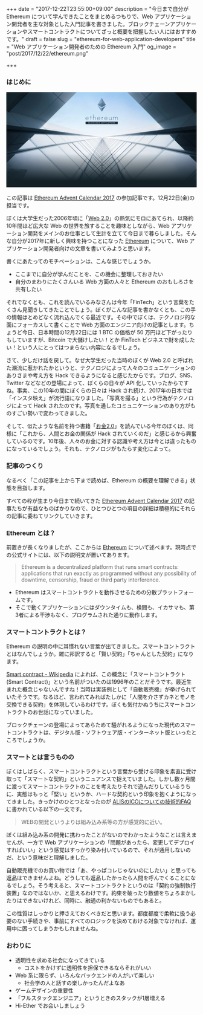 +++
date = "2017-12-22T23:55:00+09:00"
description = "今日まで自分が Ethereum について学んできたことをまとめるつもりで、Web アプリケーション開発者を主な対象とした入門記事を書きました。ブロックチェーンアプリケーションやスマートコントラクトについてざっと概要を把握したい人にはおすすめです。"
draft = false
slug = "ethereum-for-web-application-developers"
title = "Web アプリケーション開発者のための Ethereum 入門"
og_image = "post/2017/12/22/ethereum.png"

+++

### はじめに

<img src="/post/2017/12/22/ethereum.png">

この記事は <a href="https://qiita.com/advent-calendar/2017/ethereum">Ethereum Advent Calendar 2017</a> の参加記事です。12月22日(金)の担当です。

ぼくは大学生だった2006年頃に「<a href="https://en.wikipedia.org/wiki/Web_2.0">Web 2.0</a>」の熱気にモロにあてられ、以降約10年間ほど広大な Web の世界を旅することを趣味としながら、Web アプリケーション開発をメインのお仕事として生計を立てて今日まで暮らしました。そんな自分が2017年に新しく興味を持つことになった <a href="https://www.ethereum.org/">Ethereum</a> について、Web アプリケーション開発者向けの文章を書いてみようと思います。

書くにあたってのモチベーションは、こんな感じでしょうか。

- ここまでに自分が学んだことを、この機会に整理しておきたい
- 自分のまわりにたくさんいる Web 方面の人々と Ethereum のおもしろさを共有したい

それでなくとも、これを読んでいるみなさんは今年「FinTech」という言葉をたくさん見聞きしてきたことでしょう。ぼくがこんな記事を書かなくとも、この手の情報はとめどなく流れ込んでくる最近です。その中でぼくは、テクノロジ的な面にフォーカスして書くことで Web 方面のエンジニア向けの記事とします。ちょうど今日、日本時間の12月22日には 1 BTC の価格が 50 万円ほど下がったりもしていますが、Bitcoin で大儲けしたい！とか FinTech ビジネスで財を成したい！という人にとってはつまらない内容になるでしょう。

さて、少しだけ話を戻して。なぜ大学生だった当時のぼくが Web 2.0 と呼ばれた潮流に惹かれたかというと、テクノロジによって人々のコミュニケーションのありさまや考え方を Hack できるようになると感じたからです。ブログ、SNS、Twitter などなどの登場によって、ぼくらの日々が API 化していったからですね。事実、この10年の間にぼくらの日々は Hack され続け、2017年の日本では「インスタ映え」が流行語になりました。「写真を撮る」という行為がテクノロジによって Hack されたのです。写真を通したコミュニケーションのあり方がものすごい勢いで変わってきました。

そして、似たような名前を持つ書籍「<a href="https://www.amazon.co.jp/dp/B077N93YYV/">お金2.0</a>」を読んでいる今年のぼくは、同様に「これから、人間とお金の関係が Hack されていくのだ」と感じるから興奮しているのです。10年後、人々のお金に対する認識や考え方は今とは違ったものになっているでしょう。それも、テクノロジがもたらす変化によって。

### 記事のつくり

なるべく「この記事を上から下まで読めば、Ethereum の概要を理解できる」状態を目指します。

すべての枠が生まり今日まで続いてきた <a href="https://qiita.com/advent-calendar/2017/ethereum">Ethereum Advent Calendar 2017</a> の記事たちが有益なものばかりなので、ひとつひとつの項目の詳細は積極的にそれらの記事に委ねてリンクしていきます。

### Ethereum とは？

前置きが長くなりましたが、ここからは <a href="https://www.ethereum.org/">Ethereum</a> について述べます。現時点での公式サイトには、以下の説明文が置いてあります。

> Ethereum is a decentralized platform that runs smart contracts: applications that run exactly as programmed without any possibility of downtime, censorship, fraud or third party interference.

- Ethereum はスマートコントラクトを動作させるための分散プラットフォームです。
- そこで動くアプリケーションにはダウンタイムも、検閲も、イカサマも、第3者による干渉もなく、プログラムされた通りに動作します。

### スマートコントラクトとは？

Ethereum の説明の中に耳慣れない言葉が出てきました。スマートコントラクトとはなんでしょうか。雑に邦訳すると「賢い契約」「ちゃんとした契約」になります。

<a href="https://en.wikipedia.org/wiki/Smart_contract">Smart contract - Wikipedia</a> によれば、この概念に「スマートコントラクト (Smart Contract)」という名前がついたのは1996年のことだそうです。最近生まれた概念じゃないんですね！当時は実装例として「自動販売機」が挙げられていたそうです。なるほど、言われてみればたしかに「人間を介さずカネとモノを交換できる契約」を体現しているわけです。ぼくも気付かぬうちにスマートコントラクトのお世話になっていました。

ブロックチェーンの登場によってあらためて騒がれるようになった現代のスマートコントラクトは、デジタル版・ソフトウェア版・インターネット版といったところでしょうか。

### スマートとは言うものの

ぼくはしばらく、スマートコントラクトという言葉から受ける印象を素直に受け取って「スマートな契約」というニュアンスで捉えていました。しかし数ヶ月間に渡ってスマートコントラクトのことを考えたりそれで遊んだりしているうちに、実態はもっと「堅い」というか、ハードな契約という印象を抱くようになってきました。きっかけのひとつとなったのが <a href="https://medium.com/@alismedia/alis%E3%81%AEico%E3%81%AB%E3%81%A4%E3%81%84%E3%81%A6%E3%81%AE%E6%8A%80%E8%A1%93%E7%9A%84faq-61028da1d8bd">ALISのICOについての技術的FAQ</a> に書かれている以下の一文です。

> WEBの開発というよりは組み込み系等の方が感覚的に近い。

ぼくは組み込み系の開発に携わったことがないのでわかったようなことは言えませんが、一方で Web アプリケーションの「問題があったら、変更してデプロイすればいい」という感覚はすっかり染み付いているので、それが通用しないのだ、という意味だと理解しました。

自動販売機でのお買い物では「あ、やっぱコレじゃないのにしたい」と思っても返品はできませんよね。どうしても返品したかったら人間を呼んでくることになるでしょう。そう考えると、スマートコントラクトというのは「契約の強制執行装置」なのではないか、と思えるわけです。約束を破ったり数値をちょろまかしたりはできないけれど、同時に、融通の利かないものでもあると。

この性質はしっかりと押さえておくべきだと思います。都度都度で柔軟に扱う必要のない手続きや、事前にすべてのロジックを決めておける対象でなければ、運用中に困ってしまうかもしれませんね。



### おわりに

- 透明性を求める社会になってきている
  - コストをかけずに透明性を担保できるならそれがいい
- Web 系に限らず、いろんなバックエンドの人がいて楽しい
  - 社会学の人と話すの楽しかったんだよなあ
- ゲームデザインの重要性
- 「フルスタックエンジニア」というときのスタックが1層増える
- Hi-Ether でお会いしましょう
